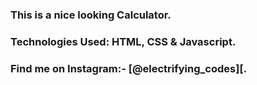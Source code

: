 ### This is a nice looking Calculator.

### Technologies Used: HTML, CSS & Javascript.

### Find me on Instagram:- [@electrifying_codes][.

[Instagram]: https://www.instagram.com/electrifying_codes
